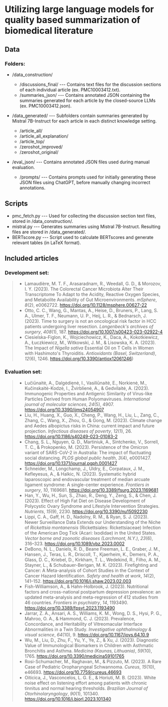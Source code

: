 # Utilizing large language models for quality based summarization of biomedical literature

## Data
### Folders:
* /data_construction/
	* /discussions_final/ --- Contains text files for the discussion sections of each individual article (ex. PMC10003412.txt).
	* /summaries_json/ --- Contains annotated JSON containing the summaries generated for each article by the closed-source LLMs (ex. PMC10003412.json).

* /data_generated/ --- Subfolders contain summaries generated by Mistral 7B-Instruct for each article in each distinct knowledge setting.
	* /article_all/
	* /article_all_explanation/
	* /article_top/
	* /zeroshot_improved/
	* /zeroshot_original/

 * /eval_json/ --- Contains annotated JSON files used during manual evaluation.
	* /prompts/ --- Contains prompts used for initially generating these JSON files using ChatGPT, before manually changing incorrect annotations.

## Scripts
* pmc_fetch.py --- Used for collecting the discussion section text files, stored in /data_construction/.
* mistral.py --- Generates summaries using Mistral 7B-Instruct. Resulting files are stored in /data_generated/.
* BERTscore.py --- Script used to calculate BERTscores and generate relevant tables (in LaTeX format).

## Included articles

### Development set:
>* Lamaudière, M. T. F., Arasaradnam, R., Weedall, G. D., & Morozov, I. Y. (2023). The Colorectal Cancer Microbiota Alter Their Transcriptome To Adapt to the Acidity, Reactive Oxygen Species, and Metabolite Availability of Gut Microenvironments. _mSphere_, _8_(2), e0062722. https://doi.org/10.1128/msphere.00627-22
>* Otto, C. C., Wang, G., Mantas, A., Heise, D., Bruners, P., Lang, S. A., Ulmer, T. F., Neumann, U. P., Heij, L. R., & Bednarsch, J. (2023). Time to surgery is not an oncological risk factor in HCC patients undergoing liver resection. _Langenbeck's archives of surgery_, _408_(1), 187. https://doi.org/10.1007/s00423-023-02922-4
>* Ciesielska-Figlon, K., Wojciechowicz, K., Daca, A., Kokotkiewicz, A., Łuczkiewicz, M., Witkowski, J. M., & Lisowska, K. A. (2023). The Impact of _Nigella sativa_ Essential Oil on T Cells in Women with Hashimoto's Thyroiditis. _Antioxidants (Basel, Switzerland)_, _12_(6), 1246. https://doi.org/10.3390/antiox12061246)

### Evaluation set:
>* Lučiūnaitė, A., Dalgėdienė, I., Vasiliūnaitė, E., Norkienė, M., Kučinskaitė-Kodzė, I., Žvirblienė, A., & Gedvilaitė, A. (2023). Immunogenic Properties and Antigenic Similarity of Virus-like Particles Derived from Human Polyomaviruses. _International journal of molecular sciences_, _24_(5), 4907. https://doi.org/10.3390/ijms24054907
>* Liu, H., Huang, X., Guo, X., Cheng, P., Wang, H., Liu, L., Zang, C., Zhang, C., Wang, X., Zhou, G., & Gong, M. (2023). Climate change and Aedes albopictus risks in China: current impact and future projection. _Infectious diseases of poverty_, _12_(1), 26. https://doi.org/10.1186/s40249-023-01083-2
>* Chang, S. L., Nguyen, Q. D., Martiniuk, A., Sintchenko, V., Sorrell, T. C., & Prokopenko, M. (2023). Persistence of the Omicron variant of SARS-CoV-2 in Australia: The impact of fluctuating social distancing. _PLOS global public health_, _3_(4), e0001427. https://doi.org/10.1371/journal.pgph.0001427
>* Schneider, M., Longchamp, J., Uldry, E., Corpataux, J. M., Kefleyesus, A., & Halkic, N. (2023). Systematic hybrid laparoscopic and endovascular treatment of median arcuate ligament syndrome: A single-center experience. _Frontiers in surgery_, _10_, 1169681. https://doi.org/10.3389/fsurg.2023.1169681
>* Han, Y., Wu, H., Sun, S., Zhao, R., Deng, Y., Zeng, S., & Chen, J. (2023). Effect of High Fat Diet on Disease Development of Polycystic Ovary Syndrome and Lifestyle Intervention Strategies. _Nutrients_, _15_(9), 2230. https://doi.org/10.3390/nu15092230
>* Lippi, C. A., Gaff, H. D., Nadolny, R. M., & Ryan, S. J. (2023). Newer Surveillance Data Extends our Understanding of the Niche of _Rickettsia montanensis_ (Rickettsiales: Rickettsiaceae) Infection of the American Dog Tick (Acari: Ixodidae) in the United States. _Vector borne and zoonotic diseases (Larchmont, N.Y.)_, _23_(6), 316–323. https://doi.org/10.1089/vbz.2023.0002
>* DeBono, N. L., Daniels, R. D., Beane Freeman, L. E., Graber, J. M., Hansen, J., Teras, L. R., Driscoll, T., Kjaerheim, K., Demers, P. A., Glass, D. C., Kriebel, D., Kirkham, T. L., Wedekind, R., Filho, A. M., Stayner, L., & Schubauer-Berigan, M. K. (2023). Firefighting and Cancer: A Meta-analysis of Cohort Studies in the Context of Cancer Hazard Identification. _Safety and health at work_, _14_(2), 141–152. https://doi.org/10.1016/j.shaw.2023.02.003
>* Fish-Williamson, A., & Hahn-Holbrook, J. (2023). Nutritional factors and cross-national postpartum depression prevalence: an updated meta-analysis and meta-regression of 412 studies from 46 countries. _Frontiers in psychiatry_, _14_, 1193490. https://doi.org/10.3389/fpsyt.2023.1193490
>* Jarrar, Z. A., Ansari, A. S., Williams, K. M., Wong, D. S., Hysi, P. G., Mahroo, O. A., & Hammond, C. J. (2023). Prevalence, Concordance, and Heritability of Vitreomacular Interface Abnormalities in a Twin Study. _Investigative ophthalmology & visual science_, _64_(10), 9. https://doi.org/10.1167/iovs.64.10.9
>* Wu, M., Liu, D., Zhu, F., Yu, Y., Ye, Z., & Xu, J. (2023). Diagnostic Value of Immunological Biomarkers in Children with Asthmatic Bronchitis and Asthma. _Medicina (Kaunas, Lithuania)_, _59_(10), 1765. https://doi.org/10.3390/medicina59101765
>* Rosi-Schumacher, M., Raghavan, M., & Pizzuto, M. (2023). A Rare Case of Pediatric Oropharyngeal Schwannoma. _Cureus_, _15_(10), e46693. https://doi.org/10.7759/cureus.46693
>* Oiticica, J., Vasconcelos, L. G. E., & Horiuti, M. B. (2023). White noise effect on listening effort among patients with chronic tinnitus and normal hearing thresholds. _Brazilian Journal of Otorhinolaryngology_, _90_(1), 101340. https://doi.org/10.1016/j.bjorl.2023.101340

